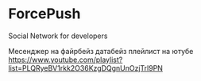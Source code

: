 # ForcePush
Social Network for developers

Месенджер на файрбейз датабейз
плейлист на ютубе 
https://www.youtube.com/playlist?list=PLQRyeBV1rkk2O36KzgDQgnUnOzjTrl9PN
